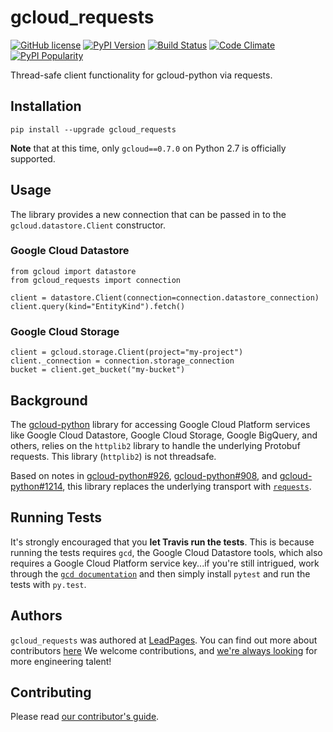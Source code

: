 # gcloud_requests

[![GitHub license](https://img.shields.io/github/license/LeadPages/gcloud_requests.svg?style=flat-square)](https://raw.githubusercontent.com/LeadPages/gcloud_requests/master/LICENSE)
[![PyPI Version](https://img.shields.io/pypi/v/gcloud_requests.svg?style=flat-square)](https://pypi.python.org/pypi/gcloud_requests/)
[![Build Status](https://img.shields.io/travis/LeadPages/gcloud_requests.svg?style=flat-square)](https://travis-ci.org/LeadPages/gcloud_requests)
[![Code Climate](https://img.shields.io/codeclimate/github/LeadPages/gcloud_requests.svg?style=flat-square)](https://codeclimate.com/github/LeadPages/gcloud_requests)
[![PyPI Popularity](https://img.shields.io/pypi/dm/gcloud_requests.svg?style=flat-square)](https://pypi.python.org/pypi/gcloud_requests/)

Thread-safe client functionality for gcloud-python via requests.

## Installation

```
pip install --upgrade gcloud_requests
```

**Note** that at this time, only `gcloud==0.7.0` on Python 2.7 is
officially supported.

## Usage

The library provides a new connection that can be passed in to the
`gcloud.datastore.Client` constructor.

### Google Cloud Datastore

```
from gcloud import datastore
from gcloud_requests import connection

client = datastore.Client(connection=connection.datastore_connection)
client.query(kind="EntityKind").fetch()
```

### Google Cloud Storage

```
client = gcloud.storage.Client(project="my-project")
client._connection = connection.storage_connection
bucket = client.get_bucket("my-bucket")
```

## Background

The [gcloud-python](https://github.com/GoogleCloudPlatform/gcloud-python)
library for accessing Google Cloud Platform services like Google Cloud
Datastore, Google Cloud Storage, Google BigQuery, and others, relies on
the `httplib2` library to handle the underlying Protobuf requests. This
library (`httplib2`) is not threadsafe.

Based on notes in [gcloud-python#926](https://github.com/GoogleCloudPlatform/gcloud-python/issues/926),
[gcloud-python#908](https://github.com/GoogleCloudPlatform/gcloud-python/issues/908),
and [gcloud-python#1214](https://github.com/GoogleCloudPlatform/gcloud-python/issues/1214),
this library replaces the underlying transport with [`requests`](http://python-requests.org).

## Running Tests

It's strongly encouraged that you **let Travis run the tests**. This is
because running the tests requires `gcd`, the Google Cloud Datastore
tools, which also requires a Google Cloud Platform service key...if
you're still intrigued, work through the [`gcd documentation`](https://cloud.google.com/datastore/docs/tools/)
and then simply install `pytest` and run the tests with `py.test`.

## Authors

`gcloud_requests` was authored at [LeadPages](http://leadpages.net). You
can find out more about contributors [here](https://github.com/LeadPages/gcloud_requests/graphs/contributors)
We welcome contributions, and [we're always looking](http://www.leadpages.net/careers) for more
engineering talent!

## Contributing

Please read [our contributor's guide](./CONTRIBUTING.md).
